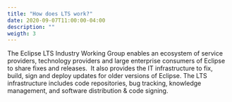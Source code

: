 ```yaml
---
title: "How does LTS work?"
date: 2020-09-07T11:00:00-04:00
description: ""
weigth: 3
---
```


The Eclipse LTS Industry Working Group enables an ecosystem of service providers, technology providers and large enterprise consumers of Eclipse to share fixes and releases.  It also provides the IT infrastructure to fix, build, sign and deploy updates for older versions of Eclipse. The LTS infrastructure includes code repositories, bug tracking, knowledge management, and software distribution & code signing.
